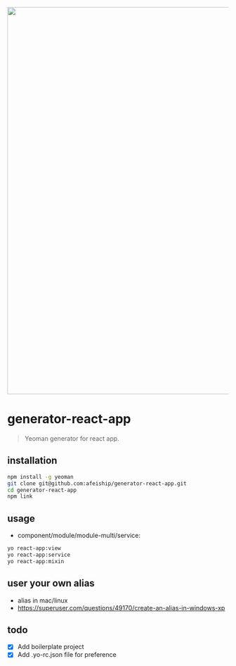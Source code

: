 <p align="center">
  <a href="https://github.com/afeiship/generator-react-app">
    <img width="880" src="http://ww1.sinaimg.cn/large/006tNc79gy1g5m6bc3z0uj31rb0egwm1.jpg">
  </a>
</p>

# generator-react-app
> Yeoman generator for react app.

## installation
```bash
npm install -g yeoman
git clone git@github.com:afeiship/generator-react-app.git
cd generator-react-app
npm link
```

## usage
+ component/module/module-multi/service:
```bash
yo react-app:view
yo react-app:service
yo react-app:mixin
```

## user your own alias
+ alias in mac/linux
+ https://superuser.com/questions/49170/create-an-alias-in-windows-xp

## todo
- [x] Add boilerplate project
- [x] Add .yo-rc.json file for preference
